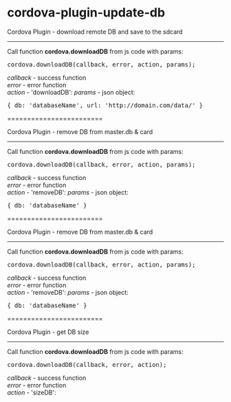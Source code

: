 cordova-plugin-update-db
========================

Cordova Plugin - download remote DB and save to the sdcard

------------------------

Call function <b>cordova.downloadDB</b> from js code with params:

  <pre>cordova.downloadDB(callback, error, action, params);</pre>
  
  <i>callback</i> - success function<br/>
  <i>error</i> - error function<br/>
  <i>action</i> - 'downloadDB': 
  <i>params</i> - json object: 
  <pre>{ db: 'databaseName', url: 'http://domain.com/data/' }</pre>
  
========================

Cordova Plugin - remove DB from master.db & card

------------------------

Call function <b>cordova.downloadDB</b> from js code with params:

  <pre>cordova.downloadDB(callback, error, action, params);</pre>
  
  <i>callback</i> - success function<br/>
  <i>error</i> - error function<br/>
  <i>action</i> - 'removeDB': 
  <i>params</i> - json object: 
  <pre>{ db: 'databaseName' }</pre>
  
========================

Cordova Plugin - remove DB from master.db & card

------------------------

Call function <b>cordova.downloadDB</b> from js code with params:

  <pre>cordova.downloadDB(callback, error, action, params);</pre>
  
  <i>callback</i> - success function<br/>
  <i>error</i> - error function<br/>
  <i>action</i> - 'removeDB': 
  <i>params</i> - json object: 
  <pre>{ db: 'databaseName' }</pre>
  
========================

Cordova Plugin - get DB size

------------------------

Call function <b>cordova.downloadDB</b> from js code with params:

  <pre>cordova.downloadDB(callback, error, action);</pre>
  
  <i>callback</i> - success function<br/>
  <i>error</i> - error function<br/>
  <i>action</i> - 'sizeDB': 

